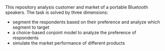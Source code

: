 This repository analysis customer and market of a portable
Bluetooth speakers. The task is solved by three dimensions:
- segment the respondents based on their preference and analyze which segment to target
- a choice-based conjoint model to analyze the preference of respondents
- simulate the market performance of different products
